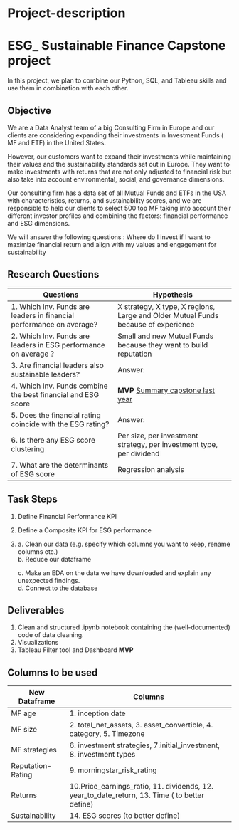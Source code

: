 # Project-description
# ESG_ Sustainable Finance Capstone project

In this project, we plan to combine our Python, SQL, and Tableau skills and use them in combination with each other.  

## Objective

We are a Data Analyst team of a big Consulting Firm in Europe and our clients are considering expanding their investments in Investment Funds ( MF and ETF) in the United States. 


However, our customers want to expand their investments while maintaining their values and the sustainability standards set out in Europe. They want to make investments with returns that are not only adjusted to financial risk but also take into account environmental, social, and governance dimensions. 

Our consulting firm has a data set of all Mutual Funds and ETFs in the USA with characteristics, returns, and sustainability scores, and we are responsible to help our clients to select 500 top MF taking into account their different investor profiles and combining the factors: financial performance and ESG dimensions. 


We will answer the following questions : 
Where do I invest if I want to maximize financial return and align with my values and engagement for sustainability 

## __Research Questions__ 
|Questions|Hypothesis|
|---|---|
|1. Which Inv. Funds are leaders in financial performance on average? | X strategy, X type, X regions, Large and Older Mutual Funds because of experience |
|2. Which Inv. Funds are leaders in ESG performance on average ?|Small and new Mutual Funds because they want to build reputation|
|3. Are financial leaders also sustainable leaders? |Answer:| 
|4. Which Inv. Funds combine the best financial and ESG score |__MVP__ [Summary capstone last year](https://github.com/neuefische/daily-protocol-cgn-da-23-2/blob/main/Module%205%20-%20EDA%20Visualization/protocol_day17_10may23.md)| 
|5. Does the financial rating coincide with the ESG rating? |Answer:| 
|6. Is there any ESG score clustering |Per size, per investment strategy, per investment type, per dividend| 
|7. What are the determinants of ESG score | Regression analysis| 

## Task Steps


1. Define Financial Performance KPI 

2. Define a Composite KPI for ESG performance 

4. a. Clean our data (e.g. specify which columns you want to keep, rename columns etc.)  
   b. Reduce our dataframe 
   
   c. Make an EDA on the data we have downloaded and explain any unexpected findings.   
   d. Connect to the database 
    
## Deliverables
1. Clean and structured .ipynb notebook containing the (well-documented) code of data cleaning. 
2. Visualizations
3. Tableau Filter tool and Dashboard __MVP__

##  __Columns to be used__
<span style="color:grey">

|New Dataframe| Columns|
|---|---|
|MF age |1. inception date|
|MF size |2. total_net_assets, 3. asset_convertible,  4. category, 5. Timezone|
|MF strategies | 6. investment strategies, 7.initial_investment, 8. investment types  |
|Reputation- Rating|9. morningstar_risk_rating|
|Returns|10.Price_earnings_ratio, 11. dividends, 12. year_to_date_return, 13. Time ( to better define)|
|Sustainability| 14. ESG scores (to better define)|
